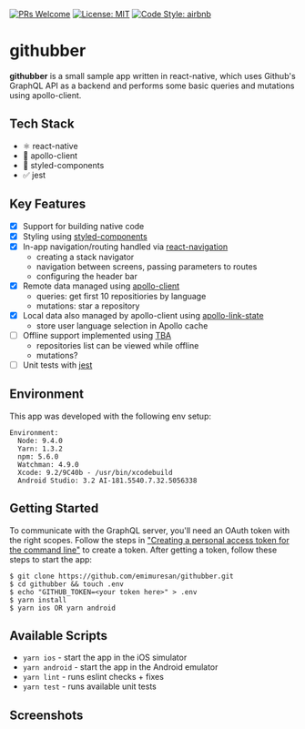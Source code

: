 [![PRs Welcome](https://img.shields.io/badge/PRs-welcome-brightgreen.svg)](http://makeapullrequest.com)
[![License: MIT](https://img.shields.io/badge/License-MIT-yellow.svg)](https://opensource.org/licenses/MIT)
[![Code Style: airbnb](https://img.shields.io/badge/Code%20Style-airbnb-blue.svg)](https://github.com/airbnb/javascript)

# githubber

**githubber** is a small sample app written in react-native, which uses Github's GraphQL API as a backend and performs some basic queries and mutations using apollo-client.

## Tech Stack

- ⚛️ react-native
- 🚀 apollo-client
- 💅 styled-components
- ✅ jest

## Key Features

- [x] Support for building native code
- [x] Styling using [styled-components](https://www.styled-components.com/docs/basics#react-native)
- [x] In-app navigation/routing handled via [react-navigation](https://reactnavigation.org/)
  - creating a stack navigator
  - navigation between screens, passing parameters to routes
  - configuring the header bar
- [x] Remote data managed using [apollo-client](https://www.apollographql.com/docs/react/recipes/react-native.html)
  - queries: get first 10 repositiories by language
  - mutations: star a repository
- [x] Local data also managed by apollo-client using [apollo-link-state](https://www.apollographql.com/docs/react/essentials/local-state.html)
  - store user language selection in Apollo cache
- [ ] Offline support implemented using [TBA](www.link)
  - repositories list can be viewed while offline
  - mutations?
- [ ] Unit tests with [jest](https://jestjs.io/docs/en/tutorial-react-native)

## Environment

This app was developed with the following env setup:

```
Environment:
  Node: 9.4.0
  Yarn: 1.3.2
  npm: 5.6.0
  Watchman: 4.9.0
  Xcode: 9.2/9C40b - /usr/bin/xcodebuild
  Android Studio: 3.2 AI-181.5540.7.32.5056338
```

## Getting Started

To communicate with the GraphQL server, you'll need an OAuth token with the right scopes. Follow the steps in ["Creating a personal access token for the command line"](https://help.github.com/articles/creating-an-access-token-for-command-line-use/) to create a token. After getting a token, follow these steps to start the app:

```
$ git clone https://github.com/emimuresan/githubber.git
$ cd githubber && touch .env
$ echo "GITHUB_TOKEN=<your token here>" > .env
$ yarn install
$ yarn ios OR yarn android
```

## Available Scripts

- `yarn ios` - start the app in the iOS simulator
- `yarn android` - start the app in the Android emulator
- `yarn lint` - runs eslint checks + fixes
- `yarn test` - runs available unit tests

## Screenshots
